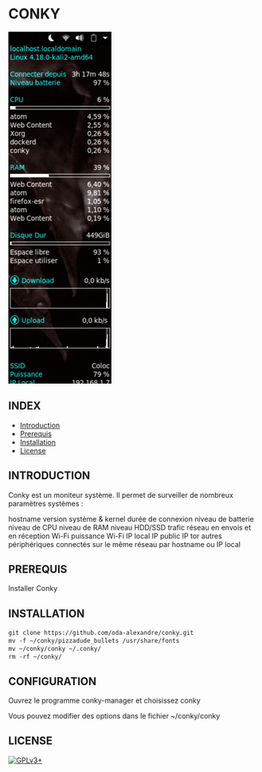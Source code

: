 # CONKY

![conky](https://raw.githubusercontent.com/oda-alexandre/conky/master/conky.png)


## INDEX

- [Introduction](#INTRODUCTION)
- [Prerequis](#PREREQUIS)
- [Installation](#INSTALLATION)
- [License](#LICENSE)


## INTRODUCTION

Conky est un moniteur système. Il permet de surveiller de nombreux paramètres systèmes :

hostname
version système & kernel
durée de connexion
niveau de batterie
niveau de CPU
niveau de RAM
niveau HDD/SSD
trafic réseau en envois et en réception
Wi-Fi
puissance Wi-Fi
IP local
IP public
IP tor
autres périphériques connectés sur le même réseau par hostname ou IP local


## PREREQUIS

Installer Conky


## INSTALLATION

```
git clone https://github.com/oda-alexandre/conky.git
mv -f ~/conky/pizzadude_bullets /usr/share/fonts
mv ~/conky/conky ~/.conky/
rm -rf ~/conky/
```


## CONFIGURATION

Ouvrez le programme conky-manager et choisissez conky

Vous pouvez modifier des options dans le fichier ~/conky/conky


## LICENSE

[![GPLv3+](http://gplv3.fsf.org/gplv3-127x51.png)](https://github.com/oda-alexandre/conky/blob/master/LICENSE)
